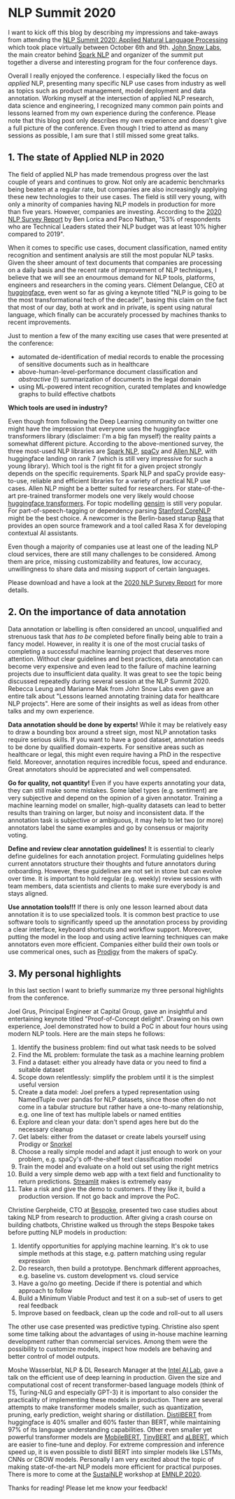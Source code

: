 # NLP Summit 2020

I want to kick off this blog by describing my impressions and take-aways from attending the [NLP Summit 2020: Applied Natural Language Processing](https://www.nlpsummit.org/) which took place virtually between October 6th and 9th. [John Snow Labs](https://www.johnsnowlabs.com/), the main creator behind [Spark NLP](https://github.com/JohnSnowLabs/spark-nlp) and organizer of the summit put together a diverse and interesting program for the four conference days.

Overall I really enjoyed the conference. I especially liked the focus on *applied* NLP, presenting many specific NLP use cases from industry as well as topics such as product management, model deployment and data annotation. Working myself at the intersection of applied NLP research, data science and engineering, I recognized many common pain points and lessons learned from my own experience during the conference. Please note that this blog post only describes my own experience and doesn't give a full picture of the conference. Even though I tried to attend as many sessions as possible, I am sure that I still missed some great talks. 

## 1. The state of Applied NLP in 2020

The field of applied NLP has made tremendous progress over the last couple of years and continues to grow. Not only are academic benchmarks being beaten at a regular rate, but companies are also increasingly applying these new technologies to their use cases. The field is still very young, with only a minority of companies having NLP models in production for more than five years. However, companies are investing. According to the [2020 NLP Survey Report](https://gradientflow.com/2020nlpsurvey/) by Ben Lorica and Paco Nathan, "53% of respondents who are Technical Leaders stated their NLP budget was at least 10% higher compared to 2019". 

When it comes to specific use cases, document classification, named entity recognition and sentiment analysis are still the most popular NLP tasks. Given the sheer amount of text documents that companies are processing on a daily basis and the recent rate of improvement of NLP techniques, I believe that we will see an enourmous demand for NLP tools, platforms, engineers and researchers in the coming years. Clément Delangue, CEO at [huggingface](https://huggingface.co/), even went so far as giving a keynote titled "NLP is going to be the most transformational tech of the decade!", basing this claim on the fact that most of our day, both at work and in private, is spent using natural language, which finally can be  accurately processed by machines thanks to recent improvements. 

Just to mention a few of the many exciting use cases that were presented at the conference: 
- automated de-identification of medial records to enable the processing of sensitive documents such as in healthcare
- above-human-level-performance document classification and *abstractive* (!) summarization of documents in the legal domain
- using ML-powered intent recognition, curated templates and knowledge graphs to build effective chatbots

**Which tools are used in industry?**

Even though from following the Deep Learning community on twitter one might have the impression that everyone uses the huggingface transformers library (disclaimer: I'm a big fan myself) the reality paints a somewhat different picture. According to the above-mentioned survey, the three most-used NLP libraries are [Spark NLP](https://github.com/JohnSnowLabs/spark-nlp), [spaCy](https://spacy.io/) and [Allen NLP](https://allennlp.org/), with huggingface landing on rank 7 (which is still very impressive for such a young library). Which tool is the right fit for a given project strongly depends on the specific requirements. Spark NLP and spaCy provide easy-to-use, reliable and efficient libraries for a variety of practical NLP use cases. Allen NLP might be a better suited for researchers. For state-of-the-art pre-trained transformer models one very likely would choose [huggingface transformers](https://huggingface.co/transformers/). For topic modelling [gensim](https://radimrehurek.com/gensim/) is still very popular. For part-of-speech-tagging or dependency parsing [Stanford CoreNLP](https://stanfordnlp.github.io/CoreNLP/) might be the best choice. A newcomer is the Berlin-based starup [Rasa](https://rasa.com/) that provides an open source framework and a tool called Rasa X for developing contextual AI assistants. 

Even though a majority of companies use at least one of the leading NLP cloud services, there are still many challenges to be considered. Among them are price, missing customizability and features, low accuracy, unwillingness to share data and missing support of certain languages. 

Please download and have a look at the [2020 NLP Survey Report](https://gradientflow.com/2020nlpsurvey/) for more details. 

## 2. On the importance of data annotation

Data annotation or labelling is often considered an uncool, unqualified and strenuous task that *has to be* completed before finally being able to train a fancy model. However, in reality it is one of the most crucial tasks of completing a successful machine learning project that deserves more attention. Without clear guidelines and best practices, data annotation can become very expensive and even lead to the failure of machine learning projects due to insufficient data quality. It was great to see the topic being discussed repeatedly during several session at the NLP Summit 2020. Rebecca Leung and Marianne Mak from John Snow Labs even gave an entire talk about "Lessons learned annotating training data for healthcare NLP projects". Here are some of their insights as well as ideas from other talks and my own experience. 

**Data annotation should be done by experts!** While it may be relatively easy to draw a bounding box around a street sign, most NLP annotation tasks require serious skills. If you want to have a good dataset, annotation needs to be done by qualified domain-experts. For sensitive areas such as healthcare or legal, this might even require having a PhD in the respective field. Moreover, annotation requires incredible focus, speed and endurance. Great annotators should be appreciated and well compensated. 

**Go for quality, not quantity!** Even if you have experts annotating your data, they can still make some mistakes. Some label types (e.g. sentiment) are very subjective and depend on the opinion of a given annotator. Training a machine learning model on smaller, high-quality datasets can lead to better results than training on larger, but noisy and inconsistent data. If the annotation task is subjective or ambiguous, it may help to let two (or more) annotators label the same examples and go by consensus or majority voting.

**Define and review clear annotation guidelines!** It is essential to clearly define guidelines for each annotation project. Formulating guidelines helps current annotators structure their thoughts and future annotators during onboarding. However, these guidelines are not set in stone but can evolve over time. It is important to hold regular (e.g. weekly) review sessions with team members, data scientists and clients to make sure everybody is and stays aligned. 

**Use annotation tools!!!** If there is only one lesson learned about data annotation it is to use specialized tools. It is common best practice to use software tools to significantly speed up the annotation process by providing a clear interface, keyboard shortcuts and workflow support. Moreover, putting the model in the loop and using active learning techniques can make annotators even more efficient. Companies either build their own tools or use commerical ones, such as [Prodigy](https://prodi.gy/) from the makers of spaCy. 

## 3. My personal highlights

In this last section I want to briefly summarize my three personal highlights from the conference. 

Joel Grus, Principal Engineer at Capital Group, gave an insightful and entertaining keynote titled "Proof-of-Concept delight". Drawing on his own experience, Joel demonstrated how to build a PoC in about four hours using modern NLP tools. Here are the main steps he follows: 
1. Identify the business problem: find out what task needs to be solved
2. Find the ML problem: formulate the task as a machine learning problem
3. Find a dataset: either you already have data or you need to find a suitable dataset
4. Scope down relentlessly: simplify the problem until it is the simplest useful version 
5. Create a data model: Joel prefers a typed representation using NamedTuple over pandas for NLP datasets, since those often do not come in a tabular structure but rather have a one-to-many relationship, e.g. one line of text has multiple labels or named entities
6. Explore and clean your data: don't spend ages here but do the necessary cleanup
7. Get labels: either from the dataset or create labels yourself using Prodigy or [Snorkel](https://www.snorkel.ai/)
8. Choose a really simple model and adapt it just enough to work on your problem, e.g. spaCy's off-the-shelf text classification model
9. Train the model and evaluate on a hold out set using the right metrics
10. Build a very simple demo web app with a text field and functionality to return predictions. [Streamlit](https://www.streamlit.io/) makes is extremely easy
11. Take a risk and give the demo to customers. If they like it, build a production version. If not go back and improve the PoC.

Christine Gerpheide, CTO at [Bespoke](https://www.be-spoke.io/index.html), presented two case studies about taking NLP from research to production. After giving a crash course on building chatbots, Christine walked us through the steps Bespoke takes before putting NLP models in production:
1. Identify opportunities for applying machine learning. It's ok to use simple methods at this stage, e.g. pattern matching using regular expression
2. Do research, then build a prototype. Benchmark different approaches, e.g. baseline vs. custom development vs. cloud service
3. Have a go/no go meeting. Decide if there is potential and which approach to follow
4. Build a Minimum Viable Product and test it on a sub-set of users to get real feedback
5. Improve based on feedback, clean up the code and roll-out to all users

The other use case presented was predictive typing. Christine also spent some time talking about the advantages of using in-house machine learning development rather than commercial services. Among them were the possibility to customize models, inspect how models are behaving and better control of model outputs. 

Moshe Wasserblat, NLP & DL Research Manager at the [Intel AI Lab](https://www.intel.com/content/www/us/en/artificial-intelligence/overview.html), gave a talk on the efficient use of deep learning in production. Given the size and computational cost of recent transformer-based language models (think of T5, Turing-NLG and especially GPT-3) it is important to also consider the practicality of implementing these models in production. There are several attempts to make transformer models smaller, such as quantization, pruning, early prediction, weight sharing or distillation. [DistilBERT](https://arxiv.org/abs/1910.01108) from huggingface is 40% smaller and 60% faster than BERT, while maintaining 97% of its language understanding capabilities. Other even smaller yet powerful transformer models are [MobileBERT](https://arxiv.org/abs/2004.02984), [TinyBERT](https://arxiv.org/abs/1909.10351) and [aLBERT](https://arxiv.org/abs/1909.11942), which are easier to fine-tune and deploy. For extreme compression and inference speed up, it is even possible to distil BERT into simpler models like LSTMs, CNNs or CBOW models. Personally I am very excited about the topic of making state-of-the-art NLP models more efficient for practical purposes. There is more to come at the [SustaiNLP](https://sites.google.com/view/sustainlp2020/home) workshop at [EMNLP 2020](https://2020.emnlp.org/). 

Thanks for reading! Please let me know your feedback!



